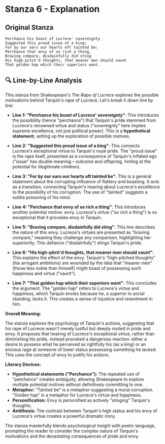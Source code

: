 # Stanza 6 - Explanation

## Original Stanza
```
Perchance his boast of Lucrece' sovereignty
Suggested this proud issue of a king;
For by our ears our hearts oft tainted be:
Perchance that envy of so rich a thing,
Braving compare, disdainfully did sting
His high-pitch'd thoughts, that meaner men should vaunt
That golden hap which their superiors want.
```

## 🔍 Line-by-Line Analysis
This stanza from Shakespeare's *The Rape of Lucrece* explores the possible motivations behind Tarquin's rape of Lucrece. Let's break it down line by line:

* **Line 1: "Perchance his boast of Lucrece' sovereignty"**:  This introduces the possibility (hence "perchance") that Tarquin's pride stemmed from Lucrece's renowned virtue and status ("sovereignty" here implies supreme excellence, not just political power).  This is a **hypothetical statement**, setting up the exploration of possible motives.

* **Line 2: "Suggested this proud issue of a king"**:  This connects Lucrece's exceptional virtue to Tarquin's royal pride.  The "proud issue" is the rape itself, presented as a consequence of Tarquin's inflated ego ("issue" has double meaning – outcome and offspring, hinting at the potential for illegitimate children).

* **Line 3: "For by our ears our hearts oft tainted be"**: This is a general statement about the corrupting influence of flattery and boasting.  It acts as a transition, connecting Tarquin's hearing about Lucrece's excellence to the possibility of his corruption.  The use of "tainted" suggests a subtle poisoning of his mind.

* **Line 4: "Perchance that envy of so rich a thing"**:  This introduces another potential motive: envy.  Lucrece's virtue ("so rich a thing") is so exceptional that it provokes envy in Tarquin.

* **Line 5: "Braving compare, disdainfully did sting"**: This line describes the nature of this envy. Lucrece's virtues are presented as "braving compare," meaning they challenge any comparison, highlighting her superiority. This defiance ("disdainfully") stings Tarquin's pride.

* **Line 6: "His high-pitch'd thoughts, that meaner men should vaunt"**:  This explains the effect of the envy. Tarquin's "high-pitched thoughts" (his arrogant ambitions) are wounded by the idea that "meaner men" (those less noble than himself) might boast of possessing such happiness and virtue ("vaunt").

* **Line 7: "That golden hap which their superiors want"**:  This concludes the argument. The "golden hap" refers to Lucrece's virtue and happiness, which Tarquin envies because he, a superior in social standing, lacks it. This creates a sense of injustice and resentment in him.

**Overall Meaning:**

The stanza explores the psychology of Tarquin's actions, suggesting that his rape of Lucrece wasn't merely lustful but deeply rooted in pride and envy.  It proposes that hearing of Lucrece's exceptional virtue, rather than diminishing his pride, instead provoked a dangerous reaction: either a desire to possess what he perceived as rightfully his (as a king) or an envious rage at someone of lower status possessing something he lacked. This uses the concept of envy to justify his actions.

**Literary Devices:**

* **Hypothetical statements ("Perchance"):**  The repeated use of "perchance" creates ambiguity, allowing Shakespeare to explore multiple potential motives without definitively committing to one.
* **Metaphor:**  "Tainted be" is a metaphor suggesting a moral corruption.  "Golden hap" is a metaphor for Lucrece's virtue and happiness.
* **Personification:** Envy is personified as actively "stinging" Tarquin's thoughts.
* **Antithesis:** The contrast between Tarquin's high status and his envy of Lucrece's virtue creates a powerful dramatic irony.


The stanza masterfully blends psychological insight with poetic language, prompting the reader to consider the complex nature of Tarquin's motivations and the devastating consequences of pride and envy.
